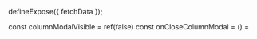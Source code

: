 defineExpose({
  fetchData
});

const columnModalVisible = ref(false)
const onCloseColumnModal = () =
